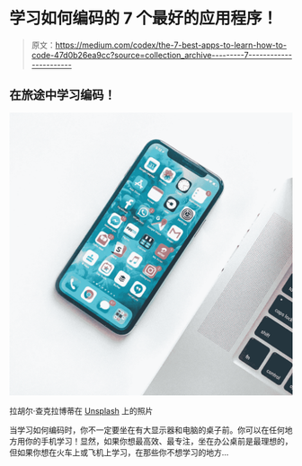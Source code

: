 # 学习如何编码的 7 个最好的应用程序！

> 原文：<https://medium.com/codex/the-7-best-apps-to-learn-how-to-code-47d0b26ea9cc?source=collection_archive---------7----------------------->

## 在旅途中学习编码！

![](img/78fb1b95952381b072e56f1e5929e767.png)

拉胡尔·查克拉博蒂在 [Unsplash](https://unsplash.com/s/photos/mobile-apps?utm_source=unsplash&utm_medium=referral&utm_content=creditCopyText) 上的照片

当学习如何编码时，你不一定要坐在有大显示器和电脑的桌子前。你可以在任何地方用你的手机学习！显然，如果你想最高效、最专注，坐在办公桌前是最理想的，但如果你想在火车上或飞机上学习，在那些你不想学习的地方…